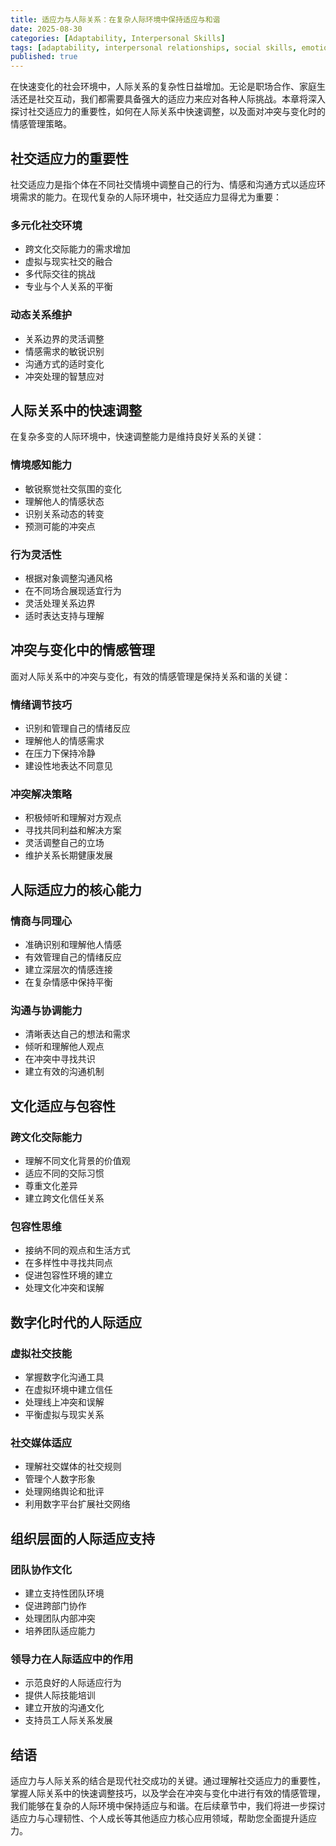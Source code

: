 ```yaml
---
title: 适应力与人际关系：在复杂人际环境中保持适应与和谐
date: 2025-08-30
categories: [Adaptability, Interpersonal Skills]
tags: [adaptability, interpersonal relationships, social skills, emotional intelligence, conflict resolution]
published: true
---
```


在快速变化的社会环境中，人际关系的复杂性日益增加。无论是职场合作、家庭生活还是社交互动，我们都需要具备强大的适应力来应对各种人际挑战。本章将深入探讨社交适应力的重要性，如何在人际关系中快速调整，以及面对冲突与变化时的情感管理策略。

## 社交适应力的重要性

社交适应力是指个体在不同社交情境中调整自己的行为、情感和沟通方式以适应环境需求的能力。在现代复杂的人际环境中，社交适应力显得尤为重要：

### 多元化社交环境
- 跨文化交际能力的需求增加
- 虚拟与现实社交的融合
- 多代际交往的挑战
- 专业与个人关系的平衡

### 动态关系维护
- 关系边界的灵活调整
- 情感需求的敏锐识别
- 沟通方式的适时变化
- 冲突处理的智慧应对

## 人际关系中的快速调整

在复杂多变的人际环境中，快速调整能力是维持良好关系的关键：

### 情境感知能力
- 敏锐察觉社交氛围的变化
- 理解他人的情感状态
- 识别关系动态的转变
- 预测可能的冲突点

### 行为灵活性
- 根据对象调整沟通风格
- 在不同场合展现适宜行为
- 灵活处理关系边界
- 适时表达支持与理解

## 冲突与变化中的情感管理

面对人际关系中的冲突与变化，有效的情感管理是保持关系和谐的关键：

### 情绪调节技巧
- 识别和管理自己的情绪反应
- 理解他人的情感需求
- 在压力下保持冷静
- 建设性地表达不同意见

### 冲突解决策略
- 积极倾听和理解对方观点
- 寻找共同利益和解决方案
- 灵活调整自己的立场
- 维护关系长期健康发展

## 人际适应力的核心能力

### 情商与同理心
- 准确识别和理解他人情感
- 有效管理自己的情绪反应
- 建立深层次的情感连接
- 在复杂情感中保持平衡

### 沟通与协调能力
- 清晰表达自己的想法和需求
- 倾听和理解他人观点
- 在冲突中寻找共识
- 建立有效的沟通机制

## 文化适应与包容性

### 跨文化交际能力
- 理解不同文化背景的价值观
- 适应不同的交际习惯
- 尊重文化差异
- 建立跨文化信任关系

### 包容性思维
- 接纳不同的观点和生活方式
- 在多样性中寻找共同点
- 促进包容性环境的建立
- 处理文化冲突和误解

## 数字化时代的人际适应

### 虚拟社交技能
- 掌握数字化沟通工具
- 在虚拟环境中建立信任
- 处理线上冲突和误解
- 平衡虚拟与现实关系

### 社交媒体适应
- 理解社交媒体的社交规则
- 管理个人数字形象
- 处理网络舆论和批评
- 利用数字平台扩展社交网络

## 组织层面的人际适应支持

### 团队协作文化
- 建立支持性团队环境
- 促进跨部门协作
- 处理团队内部冲突
- 培养团队适应能力

### 领导力在人际适应中的作用
- 示范良好的人际适应行为
- 提供人际技能培训
- 建立开放的沟通文化
- 支持员工人际关系发展

## 结语

适应力与人际关系的结合是现代社交成功的关键。通过理解社交适应力的重要性，掌握人际关系中的快速调整技巧，以及学会在冲突与变化中进行有效的情感管理，我们能够在复杂的人际环境中保持适应与和谐。在后续章节中，我们将进一步探讨适应力与心理韧性、个人成长等其他适应力核心应用领域，帮助您全面提升适应力。